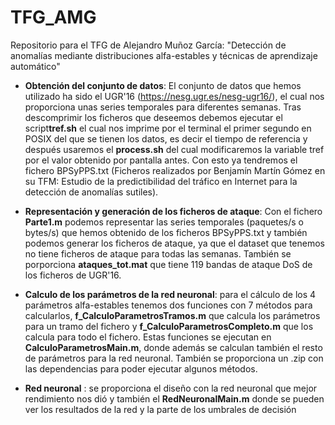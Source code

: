# TFG_AMG
Repositorio para el TFG de Alejandro Muñoz García: "Detección de anomalías mediante distribuciones alfa-estables y técnicas de aprendizaje automático"

- **Obtención del conjunto de datos**: El conjunto de datos que hemos utilizado ha sido el UGR'16 (https://nesg.ugr.es/nesg-ugr16/), el cual nos proporciona unas series temporales para diferentes semanas. Tras descomprimir los ficheros que deseemos debemos ejecutar el script**tref.sh** el
cual nos imprime por el terminal el primer segundo en POSIX del que se tienen los datos, es decir el
tiempo de referencia y después usaremos el **process.sh** del cual modificaremos la variable tref por el valor obtenido por pantalla antes. Con esto ya tendremos el fichero BPSyPPS.txt (Ficheros realizados por Benjamín Martín Gómez en su TFM: Estudio de la predictibilidad del tráfico en Internet para la detección de anomalías sutiles). 

- **Representación y generación de los ficheros de ataque**: Con el fichero **Parte1.m** podemos representar las series temporales (paquetes/s o bytes/s) que hemos obtenido de los ficheros BPSyPPS.txt y también podemos generar los ficheros de ataque, ya que el dataset que tenemos no tiene ficheros de ataque para todas las semanas. También se porporciona **ataques_tot.mat** que tiene 119 bandas de ataque DoS de los ficheros de UGR'16. 

- **Calculo de los parámetros de la red neuronal**: para el cálculo de los 4 parámetros alfa-estables tenemos dos funciones con 7 métodos para calcularlos, **f_CalculoParametrosTramos.m** que calcula los parámetros para un tramo del fichero y **f_CalculoParametrosCompleto.m** que los calcula para todo el fichero. Estas funciones se ejecutan en **CalculoParametrosMain.m**, donde además se calculan también el resto de parámetros para la red neuronal.  También se proporciona un .zip con las dependencias para poder ejecutar algunos métodos.
  
- **Red neuronal** : se proporciona el diseño con la red neuronal que mejor rendimiento nos dió y también el **RedNeuronalMain.m** donde se pueden ver los resultados de la red y la parte de los umbrales de decisión
